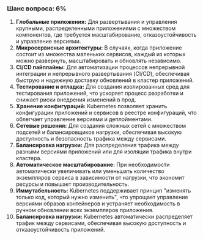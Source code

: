 ### Шанс вопроса: 6%

1. **Глобальные приложения:** Для развертывания и управления крупными, распределенными приложениями с множеством компонентов, где требуется масштабирование, отказоустойчивость и управление версиями.
2. **Микросервисные архитектуры:** В случаях, когда приложение состоит из множества маленьких сервисов, каждый из которых можно развернуть, масштабировать и обновлять независимо.
3. **CI/CD пайплайны:** Для автоматизации процессов непрерывной интеграции и непрерывного развертывания (CI/CD), обеспечивая быструю и надежную доставку обновлений в кластер приложений.
4. **Тестирование и отладка:** Для создания изолированных сред для тестирования приложений, что ускоряет процесс разработки и снижает риски внедрения изменений в прод.
5. **Хранение конфигураций:** Kubernetes позволяет хранить конфигурации приложений и сервисов в реестре конфигураций, что облегчает управление версиями и деплойментами.
6. **Сетевые решения:** Для создания сложных сетей с множеством подсетей и балансировщиков нагрузки, обеспечивая высокую доступность и безопасность трафика между сервисами.
7. **Балансировка нагрузки:** Для распределения трафика между разными версиями приложений или для изоляции трафика внутри кластера.
8. **Автоматическое масштабирование:** При необходимости автоматически увеличивать или уменьшать количество экземпляров сервиса в зависимости от нагрузки, что экономит ресурсы и повышает производительность.
9. **Иммутабельность:** Kubernetes поддерживает принцип "изменять только код, который нужно изменить", что упрощает управление версиями образов контейнеров и устраняет необходимость в ручном обновлении всех экземпляров приложения.
10. **Балансировка нагрузки:** Kubernetes автоматически распределяет трафик между сервисами, обеспечивая высокую доступность и отказоустойчивость приложений.